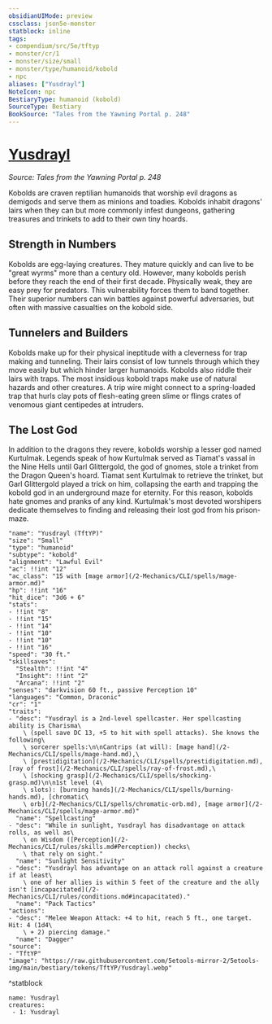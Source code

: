 ```yaml
---
obsidianUIMode: preview
cssclass: json5e-monster
statblock: inline
tags:
- compendium/src/5e/tftyp
- monster/cr/1
- monster/size/small
- monster/type/humanoid/kobold
- npc
aliases: ["Yusdrayl"]
NoteIcon: npc
BestiaryType: humanoid (kobold)
SourceType: Bestiary
BookSource: "Tales from the Yawning Portal p. 248"
---
```

# [Yusdrayl](2-Mechanics/CLI/bestiary/npc/yusdrayl-tftyp.md)
*Source: Tales from the Yawning Portal p. 248*  

Kobolds are craven reptilian humanoids that worship evil dragons as demigods and serve them as minions and toadies. Kobolds inhabit dragons' lairs when they can but more commonly infest dungeons, gathering treasures and trinkets to add to their own tiny hoards.

## Strength in Numbers

 Kobolds are egg-laying creatures. They mature quickly and can live to be "great wyrms" more than a century old. However, many kobolds perish before they reach the end of their first decade. Physically weak, they are easy prey for predators. This vulnerability forces them to band together. Their superior numbers can win battles against powerful adversaries, but often with massive casualties on the kobold side.

## Tunnelers and Builders

Kobolds make up for their physical ineptitude with a cleverness for trap making and tunneling. Their lairs consist of low tunnels through which they move easily but which hinder larger humanoids. Kobolds also riddle their lairs with traps. The most insidious kobold traps make use of natural hazards and other creatures. A trip wire might connect to a spring-loaded trap that hurls clay pots of flesh-eating green slime or flings crates of venomous giant centipedes at intruders.

## The Lost God

In addition to the dragons they revere, kobolds worship a lesser god named Kurtulmak. Legends speak of how Kurtulmak served as Tiamat's vassal in the Nine Hells until Garl Glittergold, the god of gnomes, stole a trinket from the Dragon Queen's hoard. Tiamat sent Kurtulmak to retrieve the trinket, but Garl Glittergold played a trick on him, collapsing the earth and trapping the kobold god in an underground maze for eternity. For this reason, kobolds hate gnomes and pranks of any kind. Kurtulmak's most devoted worshipers dedicate themselves to finding and releasing their lost god from his prison-maze.

```statblock
"name": "Yusdrayl (TftYP)"
"size": "Small"
"type": "humanoid"
"subtype": "kobold"
"alignment": "Lawful Evil"
"ac": !!int "12"
"ac_class": "15 with [mage armor](/2-Mechanics/CLI/spells/mage-armor.md)"
"hp": !!int "16"
"hit_dice": "3d6 + 6"
"stats":
- !!int "8"
- !!int "15"
- !!int "14"
- !!int "10"
- !!int "10"
- !!int "16"
"speed": "30 ft."
"skillsaves":
  "Stealth": !!int "4"
  "Insight": !!int "2"
  "Arcana": !!int "2"
"senses": "darkvision 60 ft., passive Perception 10"
"languages": "Common, Draconic"
"cr": "1"
"traits":
- "desc": "Yusdrayl is a 2nd-level spellcaster. Her spellcasting ability is Charisma\
    \ (spell save DC 13, +5 to hit with spell attacks). She knows the following\
    \ sorcerer spells:\n\nCantrips (at will): [mage hand](/2-Mechanics/CLI/spells/mage-hand.md),\
    \ [prestidigitation](/2-Mechanics/CLI/spells/prestidigitation.md), [ray of frost](/2-Mechanics/CLI/spells/ray-of-frost.md),\
    \ [shocking grasp](/2-Mechanics/CLI/spells/shocking-grasp.md)\n\n1st level (4\
    \ slots): [burning hands](/2-Mechanics/CLI/spells/burning-hands.md), [chromatic\
    \ orb](/2-Mechanics/CLI/spells/chromatic-orb.md), [mage armor](/2-Mechanics/CLI/spells/mage-armor.md)"
  "name": "Spellcasting"
- "desc": "While in sunlight, Yusdrayl has disadvantage on attack rolls, as well as\
    \ on Wisdom ([Perception](/2-Mechanics/CLI/rules/skills.md#Perception)) checks\
    \ that rely on sight."
  "name": "Sunlight Sensitivity"
- "desc": "Yusdrayl has advantage on an attack roll against a creature if at least\
    \ one of her allies is within 5 feet of the creature and the ally isn't [incapacitated](/2-Mechanics/CLI/rules/conditions.md#incapacitated)."
  "name": "Pack Tactics"
"actions":
- "desc": "Melee Weapon Attack: +4 to hit, reach 5 ft., one target. Hit: 4 (1d4\
    \ + 2) piercing damage."
  "name": "Dagger"
"source":
- "TftYP"
"image": "https://raw.githubusercontent.com/5etools-mirror-2/5etools-img/main/bestiary/tokens/TftYP/Yusdrayl.webp"
```
^statblock

```encounter-table
name: Yusdrayl
creatures:
 - 1: Yusdrayl
```